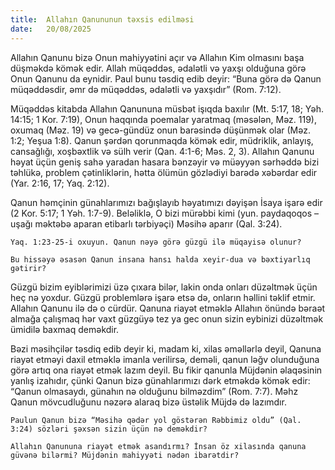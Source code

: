```yaml
---
title:  Allahın Qanununun təxsis edilməsi
date:   20/08/2025
---
```


Allahın Qanunu bizə Onun mahiyyətini açır və Allahın Kim olmasını başa düşməkdə kömək edir. Allah müqəddəs, ədalətli və yaxşı olduğuna görə Onun Qanunu da eynidir. Paul bunu təsdiq edib deyir: “Buna görə də Qanun müqəddəsdir, əmr də müqəddəs, ədalətli və yaxşıdır” (Rom. 7:12).

Müqəddəs kitabda Allahın Qanununa müsbət işıqda baxılır (Mt. 5:17, 18; Yəh. 14:15; 1 Kor. 7:19), Onun haqqında poemalar yaratmaq (məsələn, Məz. 119), oxumaq (Məz. 19) və gecə-gündüz onun barəsində düşünmək olar (Məz. 1:2; Yeşua 1:8). Qanun şərdən qorunmaqda kömək edir, müdriklik, anlayış, cansağlığı, xoşbəxtlik və sülh verir (Qan. 4:1-6; Məs. 2, 3). Allahın Qanunu həyat üçün geniş sahə yaradan hasara bənzəyir və müəyyən sərhəddə bizi təhlükə, problem çətinliklərin, hətta ölümün gözlədiyi barədə xəbərdar edir (Yar. 2:16, 17; Yaq. 2:12).

Qanun həmçinin günahlarımızı bağışlayıb həyatımızı dəyişən İsaya işarə edir (2 Kor. 5:17; 1 Yəh. 1:7-9). Beləliklə, O bizi mürəbbi kimi (yun. paydaqoqos – uşağı məktəbə aparan etibarlı tərbiyəçi) Məsihə aparır (Qal. 3:24).

`Yaq. 1:23-25-i oxuyun. Qanun nəyə görə güzgü ilə müqayisə olunur?`

`Bu hissəyə əsasən Qanun insana hansı halda xeyir-dua və bəxtiyarlıq gətirir?`

Güzgü bizim eyiblərimizi üzə çıxara bilər, lakin onda onları düzəltmək üçün heç nə yoxdur. Güzgü problemlərə işarə etsə də, onların həllini təklif etmir. Allahın Qanunu ilə də o cürdür. Qanuna riayət etməklə Allahın önündə bəraət almağa çalışmaq hər vaxt güzgüyə tez ya gec onun sizin eybinizi düzəltmək ümidilə baxmaq deməkdir.

Bəzi məsihçilər təsdiq edib deyir ki, madam ki, xilas əməllərlə deyil, Qanuna riayət etməyi daxil etməklə imanla verilirsə, deməli, qanun ləğv olunduğuna görə artıq ona riayət etmək lazım deyil. Bu fikir qanunla Müjdənin əlaqəsinin yanlış izahıdır, çünki Qanun bizə günahlarımızı dərk etməkdə kömək edir: “Qanun olmasaydı, günahın nə olduğunu bilməzdim” (Rom. 7:7). Məhz Qanun mövcudluğunu nəzərə alaraq bizə üstəlik Müjdə də lazımdır.

`Paulun Qanun bizə “Məsihə qədər yol göstərən Rəbbimiz oldu” (Qal. 3:24) sözləri şəxsən sizin üçün nə deməkdir?`

`Allahın Qanununa riayət etmək asandırmı? İnsan öz xilasında qanuna güvənə bilərmi? Müjdənin mahiyyəti nədən ibarətdir?`